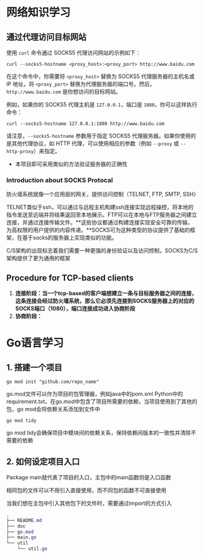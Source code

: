 # 网络知识学习

## 通过代理访问目标网站

使用 `curl` 命令通过 SOCKS5 代理访问网站的示例如下：

```shell
curl --socks5-hostname <proxy_host>:<proxy_port> http://www.baidu.com
```

在这个命令中，你需要将 `<proxy_host>` 替换为 SOCKS5 代理服务器的主机名或 IP 地址，将 `<proxy_port>` 替换为代理服务器的端口号。然后，`http://www.baidu.com` 是你想访问的目标网站。

例如，如果你的 SOCKS5 代理主机是 `127.0.0.1`，端口是 `1080`，你可以这样执行命令：

```shell
curl --socks5-hostname 127.0.0.1:1080 http://www.baidu.com
```

请注意，`--socks5-hostname` 参数用于指定 SOCKS5 代理服务器。如果你使用的是其他代理协议，如 HTTP 代理，可以使用相应的参数（例如 `--proxy` 或 `--http-proxy`）来指定。

* 本项目即可采用类似的方法验证服务器的正确性

### Introduction about SOCKS Protocal

 防火墙系统就像一个应用层的网关，提供访问控制（TELNET, FTP, SMTP, SSH）

TELNET类似于ssh，可以通过与远程主机构建ssh连接实现远程操控，将本地的指令发送至远端并将结果返回至本地展示。FTP可以在本地与FTP服务器之间建立连接，并通过连接传输文件。**这些协议都通过构建连接实现安全可靠的传输，为高权限的用户提供的内容传递。**SOCKS可为这种类型的协议提供了基础的框架，在基于socks的服务器上实现类似的功能。

C/S架构的出现标志着我们需要一种更强的身份验证以及访问控制，SOCKS为C/S架构提供了更为通用的框架

## Procedure for TCP-based clients

1. **连接阶段：**当一个tcp-based的客户端想建立一条与目标服务器之间的连接，这条连接会经过防火墙系统，那么它必须先连接到SOCKS服务器上的对应的SOCKS端口（1080），端口连接成功进入**协商阶段**
2. **协商阶段：**

# Go语言学习

## 1. 搭建一个项目

```shell
go mod init "github.com/repo_name"
```

go.mod文件可以作为项目的包管理器，例如java中的pom.xml Python中的requirement.txt，在go.mod中包含了项目所需要的依赖，当项目使用到了其他的包，go mod会将依赖关系添加到文件中

```shell
go mod tidy
```

go mod tidy会确保项目中模块间的依赖关系，保持依赖间版本的一致性并清除不需要的依赖

## 2. 如何设定项目入口

Package main就代表了项目的入口，主包中的main函数则是入口函数

相同包的文件可以不用引入直接使用，而不同包的函数不可直接使用

当我们想在主包中引入其他包下的文件时，需要通过import的方式引入

```css
.
├── README.md
├── doc
├── go.mod
├── main.go
└── util
    └── util.go
```

